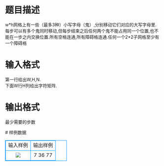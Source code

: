 # 

 
 # 题目描述 
<p>
w*h网格上有一些（最多3种）小写字母（鬼）,分别移动它们对应的大写字母里.每步可以有多个鬼同时移动,但每步结束之后任何两个鬼不能占用同一个位置,也不能在一步之内交换位置.所有空格连通,所有障碍格连通.任何一个2*2子网格至少有一个障碍格</p> 

 
 # 输入格式 
<p>
第一行给出W,H,N.<br>下面W行H列给出字符矩阵.</p> 

 
 # 输出格式 
<p>
最少需要的步数</p> 
# 样例数据
<style>
        table,table tr th, table tr td { border:1px solid #0094ff; }
        table { width: 200px; min-height: 25px; line-height: 25px; text-align: center; border-collapse: collapse;}   
    </style>
<table>
	<tr>
		<td>输入样例</td>
		<td>输出样例</td>
	</tr>
<tr><td><img border="0" src="/source/joyoi/tyvj-2250/img/aHR0cDovL3d3dy5qb3lvaS5jbi9wcm9ibGVtL3R5dmotMjI1MC9wcm9ibGVtc19pbWFnZXMvMjYxNy8xMzI5LmpwZw==.jpg"></td><td>7
36
77</td></tr></table>
